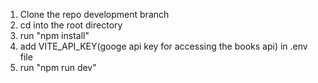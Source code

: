 1. Clone the repo development branch
2. cd into the root directory
3. run "npm install"
4. add VITE_API_KEY(googe api key for accessing the books api) in .env file
5. run "npm run dev"